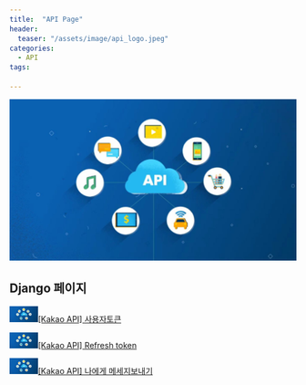 ```yaml
---
title:  "API Page"
header:
  teaser: "/assets/image/api_logo.jpeg"
categories: 
  - API
tags:

---
```

![api_logo](../../assets/image/api_logo.jpeg)


<H2>Django 페이지</H2>

<img src="/assets/image/api_logo.jpeg" alt="https://live.staticflickr.com/3595/3475465970_7044242629_b" style="width:50px">[[Kakao API] 사용자토큰](/api/kakao_api_usertoken/) 

<img src="/assets/image/api_logo.jpeg" alt="https://live.staticflickr.com/3595/3475465970_7044242629_b" style="width:50px">[[Kakao API] Refresh token](/api/kakao_api_refresh-token/) 

<img src="/assets/image/api_logo.jpeg" alt="https://live.staticflickr.com/3595/3475465970_7044242629_b" style="width:50px">[[Kakao API] 나에게 메세지보내기](/api/kakao_api_selfmessage/) 

